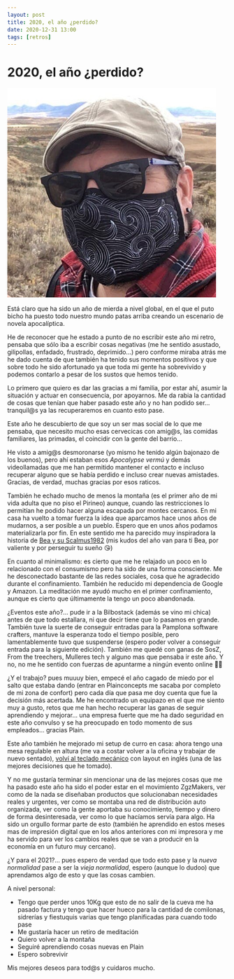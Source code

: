 ```yaml
---
layout: post
title: 2020, el año ¿perdido?
date: 2020-12-31 13:00
tags: [retros]
---
```

# 2020, el año ¿perdido?

![2020, puto covid](/assets/mask.jpg)

Está claro que ha sido un año de mierda a nivel global, en el que el puto bicho ha puesto todo nuestro mundo patas arriba creando un escenario de novela apocalíptica.

He de reconocer que he estado a punto de no escribir este año mi retro, pensaba que sólo iba a escribir cosas negativas (me he sentido asustado, gilipollas, enfadado, frustrado, deprimido...) pero conforme miraba atrás me he dado cuenta de que también ha tenido sus momentos positivos y que sobre todo he sido afortunado ya que toda mi gente ha sobrevivido y podemos contarlo a pesar de los sustos que hemos tenido.

Lo primero que quiero es dar las gracias a mi familia, por estar ahí, asumir la situación y actuar en consecuencia, por apoyarnos. Me da rabia la cantidad de cosas que tenían que haber pasado este año y no han podido ser... tranquil@s ya las recuperaremos en cuanto esto pase.

Este año he descubierto de que soy un ser mas social de lo que me pensaba, que necesito mucho esas cervecicas con amig@s, las comidas familiares, las primadas, el coincidir con la gente del barrio... 

He visto a amig@s desmoronarse (yo mismo he tenido algún bajonazo de los buenos), pero ahí estaban esos _Apocalypse vermú_ y demás videollamadas que me han permitido mantener el contacto e incluso recuperar alguno que se había perdido e incluso crear nuevas amistades. Gracias, de verdad, muchas gracias por esos raticos.

También he echado mucho de menos la montaña (es el primer año de mi vida adulta que no piso el Pirineo) aunque, cuando las restricciones lo permitían he podido hacer alguna escapada por montes cercanos. En mi casa ha vuelto a tomar fuerza la idea que aparcamos hace unos años de mudarnos, a ser posible a un pueblo. Espero que en unos años podamos materializarla por fin. En este sentido me ha parecido muy inspiradora la historia de [Bea y su Scalmus1982](https://www.instagram.com/zigiella/) (mis kudos del año van para ti Bea, por valiente y por perseguir tu sueño 😘)

En cuanto al minimalismo: es cierto que me he relajado un poco en lo relacionado con el consumismo pero ha sido de una forma consciente. Me he desconectado bastante de las redes sociales, cosa que he agradecido durante el confinamiento. También he reducido mi dependencia de Google y Amazon. La meditación me ayudó mucho en el primer confinamiento, aunque es cierto que últimamente la tengo un poco abandonada.

¿Eventos este año?... pude ir a la Bilbostack (además se vino mi chica) antes de que todo estallara, ni que decir tiene que lo pasamos en grande. También tuve la suerte de conseguir entradas para la Pamplona software crafters, mantuve la esperanza todo el tiempo posible, pero lamentablemente tuvo que suspenderse (espero poder volver a conseguir entrada para la siguiente edición). También me quedé con ganas de SosZ, From the treechers, Mulleres tech y alguno mas que pensaba ir este año. Y no, no me he sentido con fuerzas de apuntarme a ningún evento online 🤷‍♀️

¿Y el trabajo? pues muuuy bien, empecé el año cagado de miedo por el salto que estaba dando (entrar en Plainconcepts me sacaba por completo de mi zona de confort) pero cada día que pasa me doy cuenta que fue la decisión más acertada. Me he encontrado un equipazo  en el que me siento muy a gusto, retos que me han hecho recuperar las ganas de seguir aprendiendo y mejorar... una empresa fuerte que me ha dado seguridad en este año convulso y se ha preocupado en todo momento de sus empleados... gracias Plain.

Este año también he mejorado mi setup de curro en casa: ahora tengo una mesa regulable en altura (me va a costar volver a la oficina y trabajar de nuevo sentado), [volví al teclado mecánico](https://twitter.com/francholab/status/1230766941062647808) con layout en inglés (una de las mejores decisiones que he tomado).

Y no me gustaría terminar sin mencionar una de las mejores cosas que me ha pasado este año ha sido el poder estar en el movimiento ZgzMakers, ver como de la nada se diseñaban productos que solucionaban necesidades reales y urgentes, ver como se montaba una red de distribución auto organizada, ver como la gente aportaba su conocimiento, tiempo y dinero de forma desinteresada, ver como lo que hacíamos servía para algo. Ha sido un orgullo formar parte de esto (también he aprendido en estos meses mas de impresión digital que en los años anteriores con mi impresora y me ha servido para ver los cambios reales que se van a producir en la economía en un futuro muy cercano).

¿Y para el 2021?... pues espero de verdad que todo esto pase y la _nueva normalidad_ pase a ser la _vieja normalidad_, espero (aunque lo dudoo) que aprendamos algo de esto y que las cosas cambien.

A nivel personal:

- Tengo que perder unos 10Kg que esto de no salir de la cueva me ha pasado factura y tengo que hacer hueco para la cantidad de comilonas, sidrerías y fiestuquis varias que tengo planificadas para cuando todo pase
- Me gustaría hacer un retiro de meditación
- Quiero volver a la montaña
- Seguiré aprendiendo cosas nuevas en Plain
- Espero sobrevivir

Mis mejores deseos para tod@s y cuidaros mucho.
